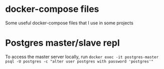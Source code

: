 # docker-compose files
Some useful docker-compose files that I use in some projects

# Postgres master/slave repl
To access the master server locally, run `docker exec -it postgres-master psql -U postgres -c "alter user postgres with password 'postgres'"`
